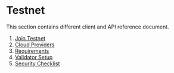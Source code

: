 <!--
order: false
parent:
  order: 5
-->

# Testnet

This section contains different client and API reference document.

1. [Join Testnet](./join)
1. [Cloud Providers](./cloud_providers)
1. [Requirements](./requirements)
1. [Validator Setup](./validator-setup)
1. [Security Checklist](./security)
